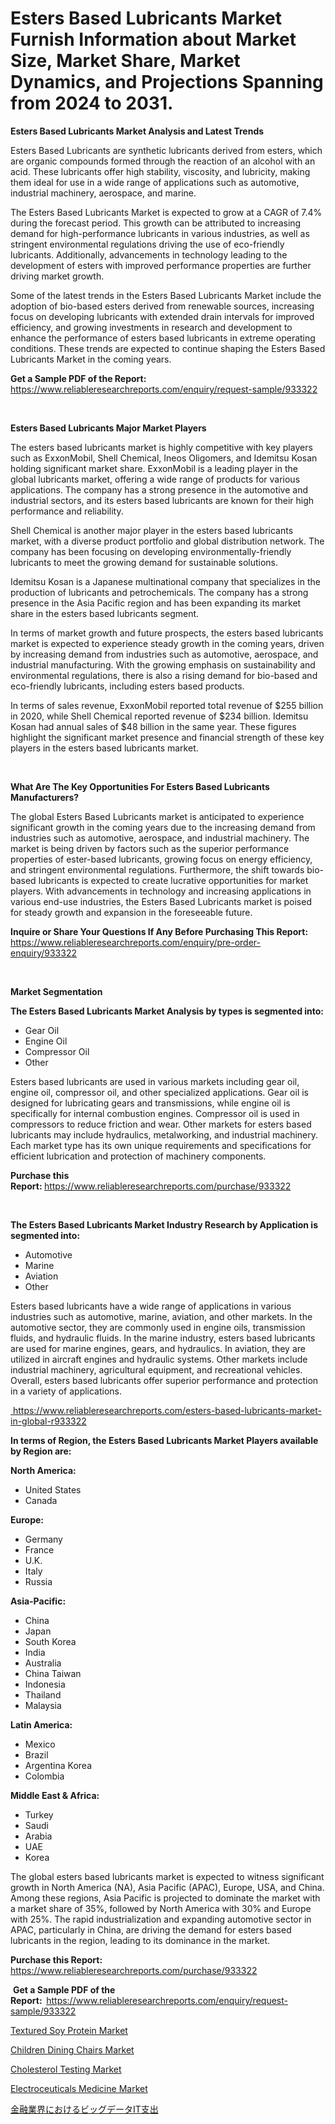 <p><h1>Esters Based Lubricants Market Furnish Information about Market Size, Market Share, Market Dynamics, and Projections Spanning from 2024 to 2031.</h1></p><p><strong>Esters Based Lubricants Market Analysis and Latest Trends</strong></p>
<p><p>Esters Based Lubricants are synthetic lubricants derived from esters, which are organic compounds formed through the reaction of an alcohol with an acid. These lubricants offer high stability, viscosity, and lubricity, making them ideal for use in a wide range of applications such as automotive, industrial machinery, aerospace, and marine.</p><p>The Esters Based Lubricants Market is expected to grow at a CAGR of 7.4% during the forecast period. This growth can be attributed to increasing demand for high-performance lubricants in various industries, as well as stringent environmental regulations driving the use of eco-friendly lubricants. Additionally, advancements in technology leading to the development of esters with improved performance properties are further driving market growth.</p><p>Some of the latest trends in the Esters Based Lubricants Market include the adoption of bio-based esters derived from renewable sources, increasing focus on developing lubricants with extended drain intervals for improved efficiency, and growing investments in research and development to enhance the performance of esters based lubricants in extreme operating conditions. These trends are expected to continue shaping the Esters Based Lubricants Market in the coming years.</p></p>
<p><strong>Get a Sample PDF of the Report:&nbsp;</strong> <a href="https://www.reliableresearchreports.com/enquiry/request-sample/933322">https://www.reliableresearchreports.com/enquiry/request-sample/933322</a></p>
<p>&nbsp;</p>
<p><strong>Esters Based Lubricants Major Market Players</strong></p>
<p><p>The esters based lubricants market is highly competitive with key players such as ExxonMobil, Shell Chemical, Ineos Oligomers, and Idemitsu Kosan holding significant market share. ExxonMobil is a leading player in the global lubricants market, offering a wide range of products for various applications. The company has a strong presence in the automotive and industrial sectors, and its esters based lubricants are known for their high performance and reliability.</p><p>Shell Chemical is another major player in the esters based lubricants market, with a diverse product portfolio and global distribution network. The company has been focusing on developing environmentally-friendly lubricants to meet the growing demand for sustainable solutions.</p><p>Idemitsu Kosan is a Japanese multinational company that specializes in the production of lubricants and petrochemicals. The company has a strong presence in the Asia Pacific region and has been expanding its market share in the esters based lubricants segment.</p><p>In terms of market growth and future prospects, the esters based lubricants market is expected to experience steady growth in the coming years, driven by increasing demand from industries such as automotive, aerospace, and industrial manufacturing. With the growing emphasis on sustainability and environmental regulations, there is also a rising demand for bio-based and eco-friendly lubricants, including esters based products.</p><p>In terms of sales revenue, ExxonMobil reported total revenue of $255 billion in 2020, while Shell Chemical reported revenue of $234 billion. Idemitsu Kosan had annual sales of $48 billion in the same year. These figures highlight the significant market presence and financial strength of these key players in the esters based lubricants market.</p></p>
<p>&nbsp;</p>
<p><strong>What Are The Key Opportunities For Esters Based Lubricants Manufacturers?</strong></p>
<p><p>The global Esters Based Lubricants market is anticipated to experience significant growth in the coming years due to the increasing demand from industries such as automotive, aerospace, and industrial machinery. The market is being driven by factors such as the superior performance properties of ester-based lubricants, growing focus on energy efficiency, and stringent environmental regulations. Furthermore, the shift towards bio-based lubricants is expected to create lucrative opportunities for market players. With advancements in technology and increasing applications in various end-use industries, the Esters Based Lubricants market is poised for steady growth and expansion in the foreseeable future.</p></p>
<p><strong>Inquire or Share Your Questions If Any Before Purchasing This Report:</strong> <a href="https://www.reliableresearchreports.com/enquiry/pre-order-enquiry/933322">https://www.reliableresearchreports.com/enquiry/pre-order-enquiry/933322</a></p>
<p>&nbsp;</p>
<p><strong>Market Segmentation</strong></p>
<p><strong>The Esters Based Lubricants Market Analysis by types is segmented into:</strong></p>
<p><ul><li>Gear Oil</li><li>Engine Oil</li><li>Compressor Oil</li><li>Other</li></ul></p>
<p><p>Esters based lubricants are used in various markets including gear oil, engine oil, compressor oil, and other specialized applications. Gear oil is designed for lubricating gears and transmissions, while engine oil is specifically for internal combustion engines. Compressor oil is used in compressors to reduce friction and wear. Other markets for esters based lubricants may include hydraulics, metalworking, and industrial machinery. Each market type has its own unique requirements and specifications for efficient lubrication and protection of machinery components.</p></p>
<p><strong>Purchase this Report:&nbsp;</strong><a href="https://www.reliableresearchreports.com/purchase/933322">https://www.reliableresearchreports.com/purchase/933322</a></p>
<p>&nbsp;</p>
<p><strong>The Esters Based Lubricants Market Industry Research by Application is segmented into:</strong></p>
<p><ul><li>Automotive</li><li>Marine</li><li>Aviation</li><li>Other</li></ul></p>
<p><p>Esters based lubricants have a wide range of applications in various industries such as automotive, marine, aviation, and other markets. In the automotive sector, they are commonly used in engine oils, transmission fluids, and hydraulic fluids. In the marine industry, esters based lubricants are used for marine engines, gears, and hydraulics. In aviation, they are utilized in aircraft engines and hydraulic systems. Other markets include industrial machinery, agricultural equipment, and recreational vehicles. Overall, esters based lubricants offer superior performance and protection in a variety of applications.</p></p>
<p><a href="https://www.reliableresearchreports.com/esters-based-lubricants-market-in-global-r933322">&nbsp;https://www.reliableresearchreports.com/esters-based-lubricants-market-in-global-r933322</a></p>
<p><strong>In terms of Region, the Esters Based Lubricants Market Players available by Region are:</strong></p>
<p>
    <p> <strong> North America: </strong>
        <ul>
            <li>United States</li>
            <li>Canada</li>
        </ul>
        </p> 
    <p> <strong> Europe: </strong>
        <ul>
            <li>Germany</li>
            <li>France</li>
            <li>U.K.</li>
            <li>Italy</li>
            <li>Russia</li>
        </ul>
        </p> 
    <p> <strong> Asia-Pacific: </strong>
        <ul>
            <li>China</li>
            <li>Japan</li>
            <li>South Korea</li>
            <li>India</li>
            <li>Australia</li>
            <li>China Taiwan</li>
            <li>Indonesia</li>
            <li>Thailand</li>
            <li>Malaysia</li>
        </ul>
        </p> 
    <p> <strong> Latin America: </strong>
        <ul>
            <li>Mexico</li>
            <li>Brazil</li>
            <li>Argentina Korea</li>
            <li>Colombia</li>
        </ul>
        </p> 
    <p> <strong> Middle East & Africa: </strong>
        <ul>
            <li>Turkey</li>
            <li>Saudi</li>
            <li>Arabia</li>
            <li>UAE</li>
            <li>Korea</li>
        </ul>
    </p>
    </p>
<p><p>The global esters based lubricants market is expected to witness significant growth in North America (NA), Asia Pacific (APAC), Europe, USA, and China. Among these regions, Asia Pacific is projected to dominate the market with a market share of 35%, followed by North America with 30% and Europe with 25%. The rapid industrialization and expanding automotive sector in APAC, particularly in China, are driving the demand for esters based lubricants in the region, leading to its dominance in the market.</p></p>
<p><strong>Purchase this Report: </strong><a href="https://www.reliableresearchreports.com/purchase/933322">https://www.reliableresearchreports.com/purchase/933322</a></p>
<p>&nbsp;<strong>Get a Sample PDF of the Report:&nbsp;&nbsp;</strong><a href="https://www.reliableresearchreports.com/enquiry/request-sample/933322">https://www.reliableresearchreports.com/enquiry/request-sample/933322</a></p>
<p><strong></strong></p>
<p><p><a href="https://issuu.com/reportprime-2/docs/textured-soy-protein-market-size-20_254714496f50ee">Textured Soy Protein Market</a></p><p><a href="https://github.com/sofayahoo2023/Market-Research-Report-List-6/blob/main/children-dining-chairs-market.md">Children Dining Chairs Market</a></p><p><a href="https://issuu.com/reportprime-2/docs/cholesterol-testing-market-size-203_92695de6c62756">Cholesterol Testing Market</a></p><p><a href="https://github.com/joannesouthgate/Market-Research-Report-List-4/blob/main/electroceuticals-medicine-market.md">Electroceuticals Medicine Market</a></p><p><a href="https://medium.com/@leigh4852023/%E9%87%91%E8%9E%8D%E5%B8%82%E5%A0%B4%E3%81%AB%E3%81%8A%E3%81%91%E3%82%8B%E3%83%93%E3%83%83%E3%82%B0%E3%83%87%E3%83%BC%E3%82%BFit%E6%94%AF%E5%87%BA%E3%81%AE%E6%A6%82%E8%A6%81-2024%E5%B9%B4%E3%81%8B%E3%82%892031%E5%B9%B4%E3%81%BE%E3%81%A7%E3%81%AE%E3%82%B0%E3%83%AD%E3%83%BC%E3%83%90%E3%83%AB%E5%B8%82%E5%A0%B4%E5%8B%95%E5%90%91%E3%81%A8%E5%B0%86%E6%9D%A5%E3%81%AE%E5%B1%95%E6%9C%9B-73a1482a770d">金融業界におけるビッグデータIT支出</a></p></p>
